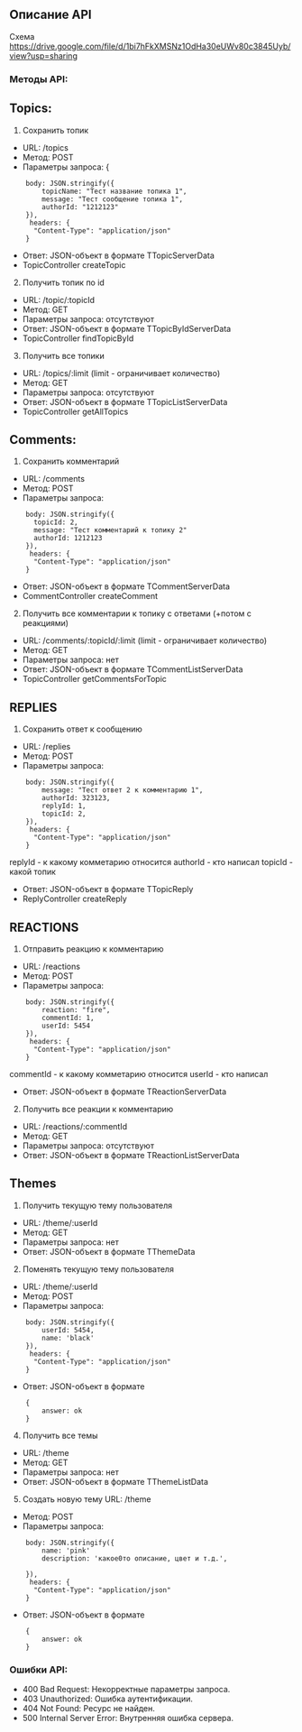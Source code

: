 ## Описание API

Схема https://drive.google.com/file/d/1bi7hFkXMSNz1OdHa30eUWv80c3845Uyb/view?usp=sharing

### Методы API:

## Topics:

1. Сохранить топик

- URL: /topics
- Метод: POST
- Параметры запроса: {

```
	body: JSON.stringify({
        topicName: "Тест название топика 1",
        message: "Тест сообщение топика 1",
        authorId: "1212123"
	}),
	 headers: {
      "Content-Type": "application/json"
    }
```

- Ответ: JSON-объект в формате TTopicServerData
- TopicController createTopic

2. Получить топик по id

- URL: /topic/:topicId
- Метод: GET
- Параметры запроса: отсутствуют
- Ответ: JSON-объект в формате TTopicByIdServerData
- TopicController findTopicById

3. Получить все топики

- URL: /topics/:limit
  (limit - ограничивает количество)
- Метод: GET
- Параметры запроса: отсутствуют
- Ответ: JSON-объект в формате TTopicListServerData
- TopicController getAllTopics

## Comments:

1. Сохранить комментарий

- URL: /comments
- Метод: POST
- Параметры запроса:

```
	body: JSON.stringify({
      topicId: 2,
      message: "Тест комментарий к топику 2"
      authorId: 1212123
	}),
	 headers: {
      "Content-Type": "application/json"
    }
```

- Ответ: JSON-объект в формате TCommentServerData
- CommentController createComment

2. Получить все комментарии к топику с ответами (+потом с реакциями)

- URL: /comments/:topicId/:limit
  (limit - ограничивает количество)
- Метод: GET
- Параметры запроса: нет
- Ответ: JSON-объект в формате TCommentListServerData
- TopicController getCommentsForTopic

## REPLIES

1. Сохранить ответ к сообщению

- URL: /replies
- Метод: POST
- Параметры запроса:

```
	body: JSON.stringify({
        message: "Тест ответ 2 к комментарию 1",
        authorId: 323123,
        replyId: 1,
        topicId: 2,
	}),
	 headers: {
      "Content-Type": "application/json"
    }
```

replyId - к какому комметарию относится
authorId - кто написал
topicId - какой топик

- Ответ: JSON-объект в формате TTopicReply
- ReplyController createReply

## REACTIONS

1. Отправить реакцию к комментарию

- URL: /reactions
- Метод: POST
- Параметры запроса:

```
	body: JSON.stringify({
        reaction: "fire",
        commentId: 1,
        userId: 5454
	}),
	 headers: {
      "Content-Type": "application/json"
    }
```

commentId - к какому комметарию относится
userId - кто написал

- Ответ: JSON-объект в формате TReactionServerData

2. Получить все реакции к комментарию

- URL: /reactions/:commentId
- Метод: GET
- Параметры запроса: отсутствуют
- Ответ: JSON-объект в формате TReactionListServerData

## Themes

1. Получить текущую тему пользователя

- URL: /theme/:userId
- Метод: GET
- Параметры запроса: нет
- Ответ: JSON-объект в формате TThemeData

2. Поменять текущую тему пользователя

- URL: /theme/:userId
- Метод: POST
- Параметры запроса:

```
	body: JSON.stringify({
        userId: 5454,
        name: 'black'
	}),
	 headers: {
      "Content-Type": "application/json"
    }
```

- Ответ: JSON-объект в формате

```
    {
        answer: ok
    }
```

4. Получить все темы

- URL: /theme
- Метод: GET
- Параметры запроса: нет
- Ответ: JSON-объект в формате TThemeListData

5. Создать новую тему
   URL: /theme

- Метод: POST
- Параметры запроса:

```
	body: JSON.stringify({
	    name: 'pink'
        description: 'какое0то описание, цвет и т.д.',

	}),
	 headers: {
      "Content-Type": "application/json"
    }
```

- Ответ: JSON-объект в формате

```
    {
        answer: ok
    }
```

### Ошибки API:

- 400 Bad Request: Некорректные параметры запроса.
- 403 Unauthorized: Ошибка аутентификации.
- 404 Not Found: Ресурс не найден.
- 500 Internal Server Error: Внутренняя ошибка сервера.
